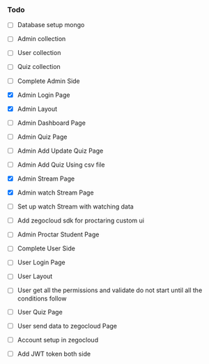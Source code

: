 ### Todo

- [ ] Database setup mongo
- [ ] Admin collection
- [ ] User collection
- [ ] Quiz collection

- [ ] Complete Admin Side
- [x] Admin Login Page
- [x] Admin Layout
- [ ] Admin Dashboard Page
- [ ] Admin Quiz Page
- [ ] Admin Add Update Quiz Page
- [ ] Admin Add Quiz Using csv file
- [x] Admin Stream Page
- [x] Admin watch Stream Page
- [ ] Set up watch Stream with watching data
- [ ] Add zegocloud sdk for proctaring custom ui
- [ ] Admin Proctar Student Page

- [ ] Complete User Side
- [ ] User Login Page
- [ ] User Layout
- [ ] User get all the permissions and validate do not start until all the conditions follow
- [ ] User Quiz Page
- [ ] User send data to zegocloud Page

- [ ] Account setup in zegocloud
- [ ] Add JWT token both side

